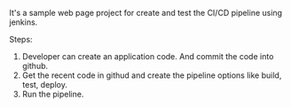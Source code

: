 It's a sample web page project for create and test the CI/CD pipeline using jenkins.

Steps:
1. Developer can create an application code. And commit the code into github.
2. Get the recent code in githud and create the pipeline options like build, test, deploy.
3. Run the pipeline.
